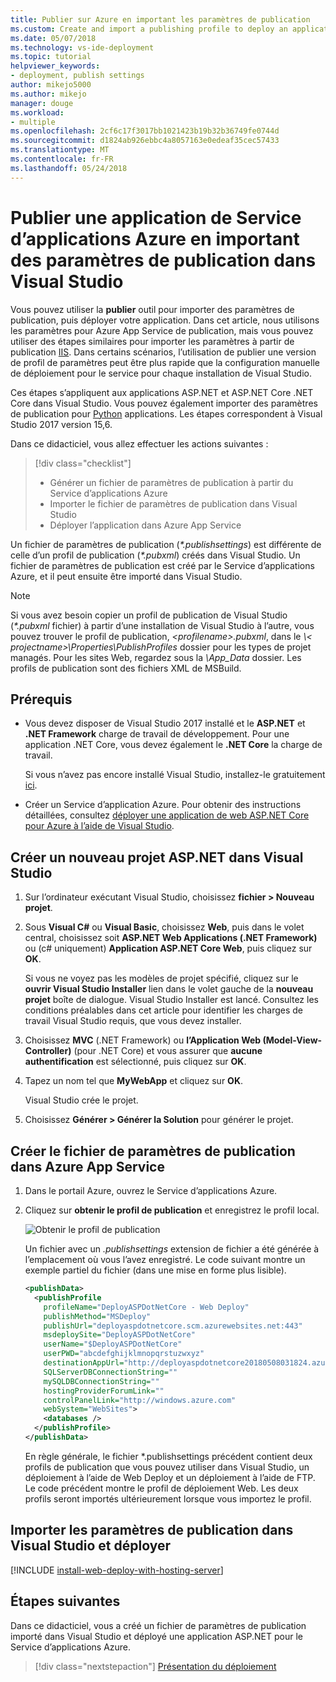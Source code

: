 ```yaml
---
title: Publier sur Azure en important les paramètres de publication
ms.custom: Create and import a publishing profile to deploy an application from Visual Studio to Azure App Service
ms.date: 05/07/2018
ms.technology: vs-ide-deployment
ms.topic: tutorial
helpviewer_keywords:
- deployment, publish settings
author: mikejo5000
ms.author: mikejo
manager: douge
ms.workload:
- multiple
ms.openlocfilehash: 2cf6c17f3017bb1021423b19b32b36749fe0744d
ms.sourcegitcommit: d1824ab926ebbc4a8057163e0edeaf35cec57433
ms.translationtype: MT
ms.contentlocale: fr-FR
ms.lasthandoff: 05/24/2018
---
```

# <a name="publish-an-application-to-azure-app-service-by-importing-publish-settings-in-visual-studio"></a>Publier une application de Service d’applications Azure en important des paramètres de publication dans Visual Studio

Vous pouvez utiliser la **publier** outil pour importer des paramètres de publication, puis déployer votre application. Dans cet article, nous utilisons les paramètres pour Azure App Service de publication, mais vous pouvez utiliser des étapes similaires pour importer les paramètres à partir de publication [IIS](../deployment/tutorial-import-publish-settings-iis.md). Dans certains scénarios, l’utilisation de publier une version de profil de paramètres peut être plus rapide que la configuration manuelle de déploiement pour le service pour chaque installation de Visual Studio.

Ces étapes s’appliquent aux applications ASP.NET et ASP.NET Core .NET Core dans Visual Studio. Vous pouvez également importer des paramètres de publication pour [Python](/visualstudio/python/publishing-python-web-applications-to-azure-from-visual-studio) applications. Les étapes correspondent à Visual Studio 2017 version 15,6.

Dans ce didacticiel, vous allez effectuer les actions suivantes :

> [!div class="checklist"]
> * Générer un fichier de paramètres de publication à partir du Service d’applications Azure
> * Importer le fichier de paramètres de publication dans Visual Studio
> * Déployer l’application dans Azure App Service

Un fichier de paramètres de publication (*\*.publishsettings*) est différente de celle d’un profil de publication (*\*.pubxml*) créés dans Visual Studio. Un fichier de paramètres de publication est créé par le Service d’applications Azure, et il peut ensuite être importé dans Visual Studio.

> [!NOTE]
> Si vous avez besoin copier un profil de publication de Visual Studio (*\*.pubxml* fichier) à partir d’une installation de Visual Studio à l’autre, vous pouvez trouver le profil de publication,  *\<profilename\>.pubxml*, dans le  *\\< projectname\>\Properties\PublishProfiles* dossier pour les types de projet managés. Pour les sites Web, regardez sous la *\App_Data* dossier. Les profils de publication sont des fichiers XML de MSBuild.

## <a name="prerequisites"></a>Prérequis

* Vous devez disposer de Visual Studio 2017 installé et le **ASP.NET** et **.NET Framework** charge de travail de développement. Pour une application .NET Core, vous devez également le **.NET Core** la charge de travail.

    Si vous n’avez pas encore installé Visual Studio, installez-le gratuitement [ici](http://www.visualstudio.com).

* Créer un Service d’application Azure. Pour obtenir des instructions détaillées, consultez [déployer une application de web ASP.NET Core pour Azure à l’aide de Visual Studio](/aspnet/core/tutorials/publish-to-azure-webapp-using-vs). 

## <a name="create-a-new-aspnet-project-in-visual-studio"></a>Créer un nouveau projet ASP.NET dans Visual Studio

1. Sur l’ordinateur exécutant Visual Studio, choisissez **fichier > Nouveau projet**.

1. Sous **Visual C#** ou **Visual Basic**, choisissez **Web**, puis dans le volet central, choisissez soit **ASP.NET Web Applications (.NET Framework)** ou (c# uniquement) **Application ASP.NET Core Web**, puis cliquez sur **OK**.

    Si vous ne voyez pas les modèles de projet spécifié, cliquez sur le **ouvrir Visual Studio Installer** lien dans le volet gauche de la **nouveau projet** boîte de dialogue. Visual Studio Installer est lancé. Consultez les conditions préalables dans cet article pour identifier les charges de travail Visual Studio requis, que vous devez installer.

1. Choisissez **MVC** (.NET Framework) ou **l’Application Web (Model-View-Controller)** (pour .NET Core) et vous assurer que **aucune authentification** est sélectionné, puis cliquez sur **OK**.

1. Tapez un nom tel que **MyWebApp** et cliquez sur **OK**.

    Visual Studio crée le projet.

1. Choisissez **Générer > Générer la Solution** pour générer le projet.

## <a name="create-the-publish-settings-file-in-azure-app-service"></a>Créer le fichier de paramètres de publication dans Azure App Service

1. Dans le portail Azure, ouvrez le Service d’applications Azure.

1. Cliquez sur **obtenir le profil de publication** et enregistrez le profil local.

    ![Obtenir le profil de publication](../deployment/media/tutorial-azure-app-service-get-publish-profile.png)

    Un fichier avec un *.publishsettings* extension de fichier a été générée à l’emplacement où vous l’avez enregistré. Le code suivant montre un exemple partiel du fichier (dans une mise en forme plus lisible).

    ```xml
    <publishData>
      <publishProfile
        profileName="DeployASPDotNetCore - Web Deploy"
        publishMethod="MSDeploy"
        publishUrl="deployaspdotnetcore.scm.azurewebsites.net:443"
        msdeploySite="DeployASPDotNetCore"
        userName="$DeployASPDotNetCore"
        userPWD="abcdefghijklmnopqrstuzwxyz"
        destinationAppUrl="http://deployaspdotnetcore20180508031824.azurewebsites.net"
        SQLServerDBConnectionString=""
        mySQLDBConnectionString=""
        hostingProviderForumLink=""
        controlPanelLink="http://windows.azure.com"
        webSystem="WebSites">
        <databases />
      </publishProfile>
    </publishData>
    ```
    En règle générale, le fichier *.publishsettings précédent contient deux profils de publication que vous pouvez utiliser dans Visual Studio, un déploiement à l’aide de Web Deploy et un déploiement à l’aide de FTP. Le code précédent montre le profil de déploiement Web. Les deux profils seront importés ultérieurement lorsque vous importez le profil.

## <a name="import-the-publish-settings-in-visual-studio-and-deploy"></a>Importer les paramètres de publication dans Visual Studio et déployer

[!INCLUDE [install-web-deploy-with-hosting-server](../deployment/includes/import-publish-settings-vs.md)]

## <a name="next-steps"></a>Étapes suivantes

Dans ce didacticiel, vous a créé un fichier de paramètres de publication importé dans Visual Studio et déployé une application ASP.NET pour le Service d’applications Azure.

> [!div class="nextstepaction"]
> [Présentation du déploiement](../deployment/deploying-applications-services-and-components.md)
